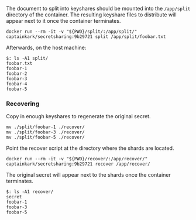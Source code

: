 The document to split into keyshares should be mounted into the `/app/split` directory of the container. The resulting keyshare files to distribute will appear next to it once the container terminates.

```
docker run --rm -it -v "${PWD}/split/:/app/split/" captainkark/secretsharing:9b29721 split /app/split/foobar.txt
```

Afterwards, on the host machine:

```
$: ls -A1 split/
foobar.txt
foobar-1
foobar-2
foobar-3
foobar-4
foobar-5
```

### Recovering

Copy in enough keyshares to regenerate the original secret.

```
mv ./split/foobar-1 ./recover/
mv ./split/foobar-3 ./recover/
mv ./split/foobar-5 ./recover/
```

Point the recover script at the directory where the shards are located.

```
docker run --rm -it -v "${PWD}/recover/:/app/recover/" captainkark/secretsharing:9b29721 recover /app/recover/
```

The original secret will appear next to the shards once the container terminates.

```
$: ls -A1 recover/
secret
foobar-1
foobar-3
foobar-5
```
